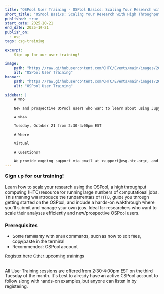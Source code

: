 ```yaml
---
title: "OSPool User Training - OSPool Basics: Scaling Your Research with High Throughput Computing"
short_title: "OSPool Basics: Scaling Your Research with High Throughput Computing"
published: true
start_date: 2025-10-21
end_date: 2025-10-21
publish_on:
  - osg
tags: osg-training

excerpt:
    Sign up for our user training!

image:
    path: "https://raw.githubusercontent.com/CHTC/Events/main/images/20240308_Morgridge_RCFs.jpg"
    alt: "OSPool User Training"
banner:
    path: "https://raw.githubusercontent.com/CHTC/Events/main/images/20240308_Morgridge_RCFs.jpg"
    alt: "OSPool User Training"

sidebar: |
    # Who

    New and prospective OSPool users who want to learn about using Jupyter Hub to access OSPool resources.

    # When

    Tuesday, October 21 from 2:30-4:00pm EST

    # Where

    Virtual

    # Questions?

    We provide ongoing support via email at <support@osg-htc.org>, and it’s never a bad idea to start by sending questions or issues via email. You can typically expect a first response within a few business hours.
---
```


<p style="font-size: larger; font-weight: bold;">Sign up for our training!</p>

Learn how to scale your research using the OSPool, a high throughput computing (HTC) resource for running large numbers of computational jobs. This training will introduce the fundamentals of HTC, guide you through getting started on the OSPool, and include a hands-on walkthrough where you'll submit and manage your own jobs. Ideal for researchers who want to scale their analyses efficiently and new/prospective OSPool users.

### Prerequisites
* Some familiarity with shell commands, such as how to edit files, copy/paste in the terminal
* Recommended: OSPool account

<a class="btn btn-secondary me-md-2 text-dark" href="https://booking.setmore.com/scheduleappointment/9e81c695-e735-4ddc-93b9-9e9e7e1eb215/session/c0b787ad-a3f3-42da-85c1-7fccfb6dcfde" role="button">Register here</a> <a class="btn btn-secondary me-md-2 text-dark" href="/services/facilitation/monthly-training" role="button">Other upcoming trainings</a>
<br><br>

All User Training sessions are offered from 2:30-4:00pm EST on the third Tuesday of the month. It's best to already have an active OSPool account to follow along with hands-on examples, but anyone can listen in by registering.